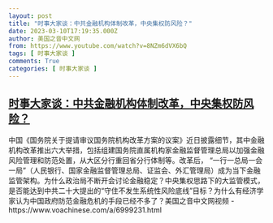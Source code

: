 ```yaml
---
layout: post
title: "时事大家谈：中共金融机构体制改革，中央集权防风险？"
date: 2023-03-10T17:19:35.000Z
author: 美国之音中文网
from: https://www.youtube.com/watch?v=8NZm6dVX6bQ
tags: [ 时事大家谈 ]
comments: True
categories: [ 时事大家谈 ]
---
```

<!--1678468775000-->
[时事大家谈：中共金融机构体制改革，中央集权防风险？](https://www.youtube.com/watch?v=8NZm6dVX6bQ)
------

<div>
中国《国务院关于提请审议国务院机构改革方案的议案》近日披露细节，其中金融机构改革推出六大举措，包括组建国务院直属机构家金融监督管理总局以加强金融风险管理和防范处置，从大区分行重回省分行体制等。改革后， “一行一总局一会一局”（人民银行、国家金融监督管理总局、证监会、外汇管理局）成为当下金融监管架构。为什么政治局不断开会讨论金融稳定？中央集权思路下的大监管模式，是否能达到中共二十大提出的“守住不发生系统性风险底线”目标？为什么有经济学家认为中国政府防范金融危机的手段已经不多了？美国之音中文网视频 - https://www.voachinese.com/a/6999231.html
</div>
